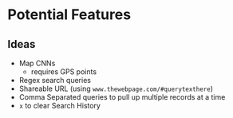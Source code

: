 # Potential Features

## Ideas

- Map CNNs
  - requires GPS points
- Regex search queries
- Shareable URL (using `www.thewebpage.com/#querytexthere`)
- Comma Separated queries to pull up multiple records at a time
- `x` to clear Search History